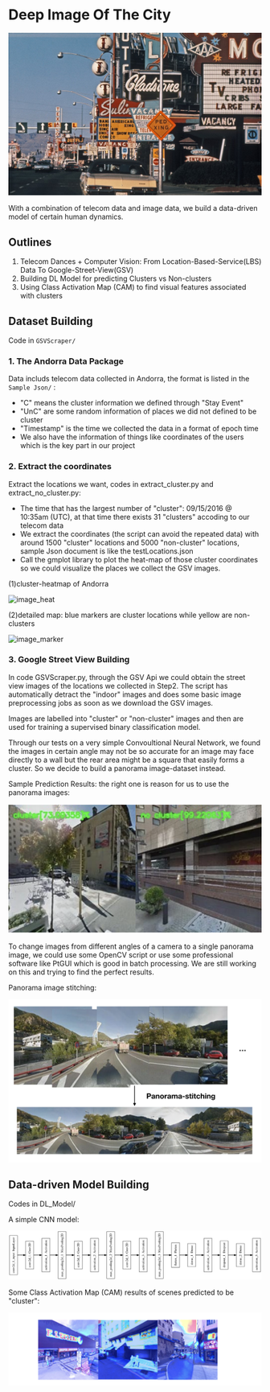 # Deep Image Of The City

![image](Images/learning_from_lasvegas.jpg)

With a combination of telecom data and image data, we build a data-driven model of certain human dynamics.

## Outlines

1. Telecom Dances + Computer Vision: From Location-Based-Service(LBS) Data To Google-Street-View(GSV)
2. Building DL Model for predicting Clusters vs Non-clusters
3. Using Class Activation Map (CAM) to find visual features associated with clusters

## Dataset Building

Code in `GSVScraper/`

### 1. The Andorra Data Package

Data includs telecom data collected in Andorra, the format is listed in the `Sample Json/` :

- "C" means the cluster information we defined through "Stay Event"
- "UnC" are some random information of places we did not defined to be cluster
- "Timestamp" is the time we collected the data in a format of epoch time
- We also have the information of things like coordinates of the users which is the key part in our project

### 2. Extract the coordinates

Extract the locations we want, codes in extract_cluster.py and extract_no_cluster.py:

- The time that has the largest number of "cluster": 09/15/2016 @ 10:35am (UTC), at that time there exists 31 "clusters" accoding to our telecom data
- We extract the coordinates (the script can avoid the repeated data) with around 1500 "cluster" locations and 5000 "non-cluster" locations, sample Json document is like the testLocations.json
- Call the gmplot library to plot the heat-map of those cluster coordinates so we could visualize the places we collect the GSV images.

(1)cluster-heatmap of Andorra

![image_heat](Images/heatmap.jpg)

(2)detailed map: blue markers are cluster locations while yellow are non-clusters

![image_marker](Images/markermap.png)

### 3. Google Street View Building

In code GSVScraper.py, through the GSV Api we could obtain the street view images of the locations we collected in Step2. The script has automatically detract the "indoor" images and does some basic image preprocessing jobs as soon as we download the GSV images.

Images are labelled into "cluster" or "non-cluster" images and then are used for training a supervised binary classification model.

Through our tests on a very simple Convoultional Neural Network, we found the images in certain angle may not be so accurate for an image may face directly to a wall but the rear area might be a square that easily forms a cluster. So we decide to build a panorama image-dataset instead.

Sample Prediction Results: the right one is reason for us to use the panorama images:

![image_marker](Images/prediction.png)

To change images from different angles of a camera to a single panorama image, we could use some OpenCV script or use some professional software like PtGUI which is good in batch processing. We are still working on this and trying to find the perfect results.

Panorama image stitching:

![image_marker](Images/pano.png)

## Data-driven Model Building

Codes in DL_Model/

A simple CNN model:

![image_marker](Images/model.png)

Some Class Activation Map (CAM) results of scenes predicted to be "cluster":

![image-Cam](https://github.com/rymaspic/DLFLV/blob/master/Images/Sample-CAMap.png)

